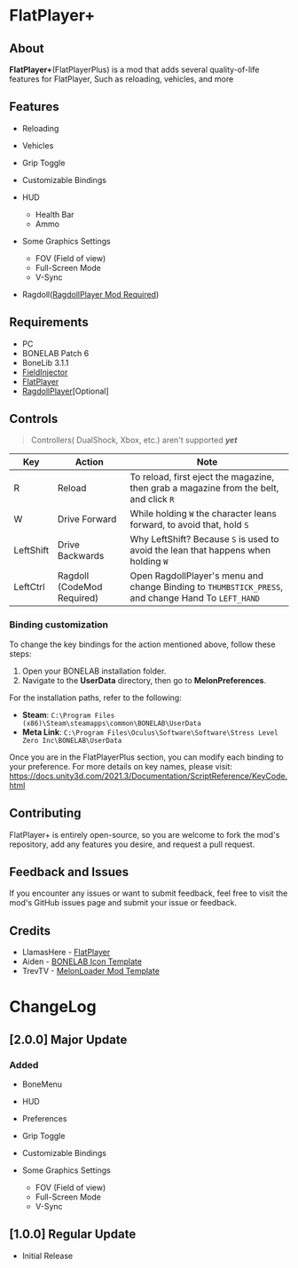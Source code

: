 

# FlatPlayer+

## About
**FlatPlayer+**(FlatPlayerPlus)
is a mod that adds several quality-of-life features for FlatPlayer, Such as reloading, vehicles,
and more

## Features
* Reloading

* Vehicles

* Grip Toggle

* Customizable Bindings

* HUD
    * Health Bar
    * Ammo

* Some Graphics Settings
    * FOV (Field of view)
    * Full-Screen Mode
    * V-Sync

* Ragdoll([RagdollPlayer Mod Required](https://thunderstore.io/c/bonelab/p/Lakatrazz/Ragdoll_Player/))


##  Requirements
* PC
* BONELAB Patch 6
* BoneLib 3.1.1
* [FieldInjector](https://thunderstore.io/c/bonelab/p/WNP78/FieldInjector/)
* [FlatPlayer](https://thunderstore.io/c/bonelab/p/LlamasHere/FlatPlayer/)
* [RagdollPlayer](https://thunderstore.io/c/bonelab/p/Lakatrazz/Ragdoll_Player/)[Optional]


## Controls

> Controllers( DualShock, Xbox, etc.) aren't supported ***yet***

| Key       | Action                     | Note                                                                                               |  
|-----------|----------------------------|----------------------------------------------------------------------------------------------------|  
| R         | Reload                     | To reload, first eject the magazine, then grab a magazine from the belt, and click `R`             |  
| W         | Drive Forward              | While holding `W` the character leans forward, to avoid that, hold `S`                             |  
| LeftShift | Drive Backwards            | Why LeftShift? Because `S` is used to avoid the lean that happens when holding `W`                 |  
| LeftCtrl  | Ragdoll (CodeMod Required) | Open RagdollPlayer's menu and change Binding to `THUMBSTICK_PRESS`, and change Hand To `LEFT_HAND` |  

### Binding customization
To change the key bindings for the action mentioned above, follow these steps:

1. Open your BONELAB installation folder.
2. Navigate to the **UserData** directory, then go to **MelonPreferences**.

For the installation paths, refer to the following:

- **Steam**: `C:\Program Files (x86)\Steam\steamapps\common\BONELAB\UserData`
- **Meta Link**: `C:\Program Files\Oculus\Software\Software\Stress Level Zero Inc\BONELAB\UserData`

Once you are in the FlatPlayerPlus section, you can modify each binding to your preference.
For more details on key names, please visit: https://docs.unity3d.com/2021.3/Documentation/ScriptReference/KeyCode.html

## Contributing
FlatPlayer+ is entirely open-source, so you are welcome to fork the mod's repository, add any features you desire, and request a pull request.

## Feedback and Issues
If you encounter any issues or want to submit feedback, feel free to visit the mod's GitHub issues page and submit your issue or feedback.

## Credits
* LlamasHere - [FlatPlayer](https://thunderstore.io/c/bonelab/p/LlamasHere/FlatPlayer/)
* Aiden - [BONELAB Icon Template](https://www.figma.com/community/file/1218386424917309834)
* TrevTV - [MelonLoader Mod Template](https://github.com/TrevTV/MelonLoader.VSWizard)

# ChangeLog

## [2.0.0] Major Update

### Added
* BoneMenu

* HUD

* Preferences

* Grip Toggle

* Customizable Bindings

* Some Graphics Settings
    * FOV (Field of view)
    * Full-Screen Mode
    * V-Sync



## [1.0.0]  Regular Update
* Initial Release
